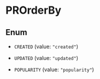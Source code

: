 

# PROrderBy

## Enum


* `CREATED` (value: `"created"`)

* `UPDATED` (value: `"updated"`)

* `POPULARITY` (value: `"popularity"`)



